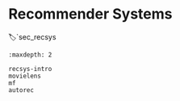 # Recommender Systems
:label:`sec_recsys

```toc
:maxdepth: 2

recsys-intro
movielens
mf
autorec
```

